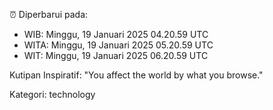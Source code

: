 ⏰ Diperbarui pada:
- WIB: Minggu, 19 Januari 2025 04.20.59 UTC
- WITA: Minggu, 19 Januari 2025 05.20.59 UTC
- WIT: Minggu, 19 Januari 2025 06.20.59 UTC

Kutipan Inspiratif:
"You affect the world by what you browse."


Kategori: technology

